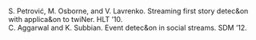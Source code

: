 #   
S. Petrović, M. Osborne, and V. Lavrenko. Streaming first story detec&on with applica&on to twiNer. HLT ’10.  
C. Aggarwal and K. Subbian. Event detec&on in social streams. SDM ’12.
